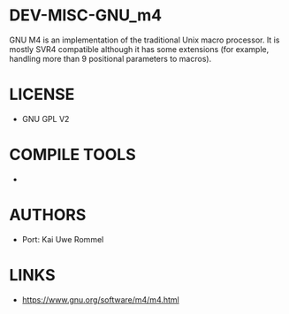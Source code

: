 DEV-MISC-GNU_m4
===============

GNU M4 is an implementation of the traditional Unix macro processor. It is mostly SVR4 compatible although it has some extensions (for example, handling more than 9 positional parameters to macros).

LICENSE
===============
* GNU GPL V2

COMPILE TOOLS
===============
* 

AUTHORS
===============
* Port: Kai Uwe Rommel

LINKS
===============
* https://www.gnu.org/software/m4/m4.html
